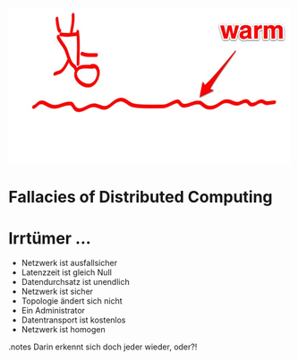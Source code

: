 <!SLIDE>

![](warm-water-jump.jpg)


<!SLIDE>

# Fallacies of Distributed Computing


<!SLIDE bullets>

# Irrtümer ...

* Netzwerk ist ausfallsicher
* Latenzzeit ist gleich Null
* Datendurchsatz ist unendlich
* Netzwerk ist sicher
* Topologie ändert sich nicht
* Ein Administrator
* Datentransport ist kostenlos
* Netzwerk ist homogen 

.notes Darin erkennt sich doch jeder wieder, oder?!

